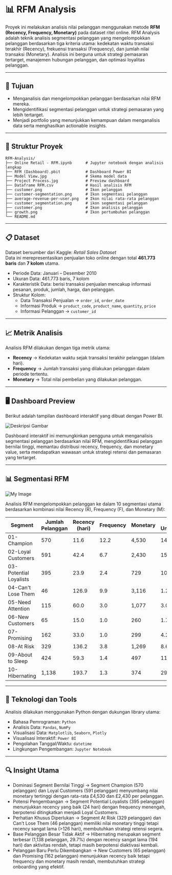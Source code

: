 # 📊 RFM Analysis  

Proyek ini melakukan analisis nilai pelanggan menggunakan metode **RFM (Recency, Frequency, Monetary)** pada dataset ritel online. RFM Analysis adalah teknik analisis segmentasi pelanggan yang mengelompokkan pelanggan berdasarkan tiga kriteria utama: kedekatan waktu transaksi terakhir (Recency), frekuensi transaksi (Frequency), dan jumlah nilai transaksi (Monetary). Analisis ini berguna untuk strategi pemasaran tertarget, manajemen hubungan pelanggan, dan optimasi loyalitas pelanggan.  

---

## 🎯 Tujuan  
- Menganalisis dan mengelompokkan pelanggan berdasarkan nilai RFM mereka.  
- Mengidentifikasi segmentasi pelanggan untuk strategi pemasaran yang lebih tertarget.  
- Menjadi portfolio yang menunjukkan kemampuan dalam menganalisis data serta menghasilkan actionable insights.  

---

## 📁 Struktur Proyek  
```
RFM-Analysis/
├── Online Retail - RFM.ipynb      # Jupyter notebook dengan analisis lengkap
├── RFM (Dashboard).pbit           # Dashboard Power BI
├── Model View.jpg                 # Skema model data
├── Project Process.jpg            # Preview dashboard
├── Dataframe RFM.csv              # Hasil analisis RFM
├── customer.png                   # Ikon pelanggan
├── customer-segmentation.png      # Ikon segmentasi pelanggan
├── average-revenue-per-user.png   # Ikon nilai rata-rata pelanggan
├── customer_segmentation.png      # ikon segmentasi pelanggan
├── customer.png                   # Ikon analisis pelanggan
├── growth.png                     # Ikon pertumbuhan pelanggan
└── README.md
```

---

## 📋 Dataset  
Dataset bersumber dari Kaggle: *Retail Sales Dataset*  
Data ini merepresentasikan penjualan toko online dengan total **461.773 baris** dan **7 kolom** utama.  

- Periode Data: Januari – Desember 2010  
- Ukuran Data: 461.773 baris, 7 kolom  
- Karakteristik Data: berisi transaksi penjualan mencakup informasi pesanan, produk, jumlah, harga, dan pelanggan.  
- Struktur Kolom:  
  - Data Transaksi Penjualan → `order_id`, `order_date`  
  - Informasi Produk → `product_code`, `product_name`, `quantity`, `price`  
  - Informasi Pelanggan → `customer_id`  

---

## 📈 Metrik Analisis  
Analisis RFM dilakukan dengan tiga metrik utama:  

- **Recency** → Kedekatan waktu sejak transaksi terakhir pelanggan (dalam hari).  
- **Frequency** → Jumlah transaksi yang dilakukan pelanggan dalam periode tertentu.  
- **Monetary** → Total nilai pembelian yang dilakukan pelanggan.  

---

## 🖥️ Dashboard Preview  

Berikut adalah tampilan dashboard interaktif yang dibuat dengan Power BI.  

![Deskripsi Gambar](https://drive.google.com/uc?export=view&id=1NY_aHwdwUC8jp3NHuiGDHTY4wjaBw2pn)  

Dashboard interaktif ini memungkinkan pengguna untuk menganalisis segmentasi pelanggan berdasarkan nilai RFM, mengidentifikasi pelanggan bernilai tinggi, memantau distribusi recency, frequency, dan monetary value, serta mendapatkan wawasan untuk strategi retensi dan pemasaran yang tertarget.

---

## 📊 Segmentasi RFM  

![My Image](https://drive.google.com/uc?export=view&id=1Lo01lJ_WFW-YD_lCueev-piMSf3p4avc)

Analisis RFM mengelompokkan pelanggan ke dalam 10 segmentasi utama berdasarkan kombinasi nilai Recency (R), Frequency (F), dan Monetary (M):

| Segment | Jumlah Pelanggan | Recency (hari) | Frequency | Monetary | % Unique |
|---------|-----------------|----------------|-----------|----------|-----------|
| 01-Champion | 570 | 11.6 | 12.2 | 4,530 | 14.9% |
| 02-Loyal Customers | 591 | 42.4 | 6.7 | 2,430 | 15.4% |
| 03-Potential Loyalists | 395 | 23.9 | 2.4 | 729 | 10.3% |
| 04-Can't Lose Them | 46 | 126.9 | 9.9 | 3,116 | 1.2% |
| 05-Need Attention | 115 | 60.0 | 3.0 | 1,077 | 3.0% |
| 06-New Customers | 65 | 15.0 | 1.0 | 260 | 1.7% |
| 07-Promising | 162 | 33.0 | 1.0 | 299 | 4.2% |
| 08-At Risk | 329 | 136.2 | 3.8 | 1,269 | 8.6% |
| 09-About to Sleep | 424 | 59.3 | 1.4 | 497 | 11.1% |
| 10-Hibernating | 1,138 | 193.7 | 1.3 | 374 | 29.7% |

---

## 🔧 Teknologi dan Tools  
Analisis dilakukan menggunakan Python dengan dukungan library utama:  

- Bahasa Pemrograman: `Python`  
- Analisis Data: `Pandas`, `NumPy`  
- Visualisasi Data: `Matplotlib`, `Seaborn`, `Plotly`  
- Visualisasi Interaktif: `Power BI`  
- Pengolahan Tanggal/Waktu: `datetime`  
- Lingkungan Pengembangan: `Jupyter Notebook`  

---

## 🔍 Insight Utama  
- Dominasi Segment Bernilai Tinggi → Segment Champion (570 pelanggan) dan Loyal Customers (591 pelanggan) menyumbang nilai monetary tertinggi dengan rata-rata £4,530 dan £2,430 per pelanggan.  
- Potensi Pengembangan → Segment Potential Loyalists (395 pelanggan) menunjukkan recency yang baik (24 hari) dengan frequency menengah, berpotensi ditingkatkan menjadi Loyal Customers.  
- Perhatian Khusus Diperlukan → Segment At Risk (329 pelanggan) dan Can't Lose Them (46 pelanggan) memiliki nilai monetary tinggi tetapi recency sangat lama (>126 hari), membutuhkan strategi retensi segera.  
- Base Pelanggan Besar Tidak Aktif → Hibernating merupakan segment terbesar (1,138 pelanggan, 29.7%) dengan recency sangat lama (194 hari) dan aktivitas rendah, tetapi masih berpotensi diaktivasi kembali.  
- Pelanggan Baru Perlu Dikembangkan → New Customers (65 pelanggan) dan Promising (162 pelanggan) menunjukkan recency baik tetapi frequency dan monetary masih rendah, membutuhkan strategi onboarding yang efektif.  

